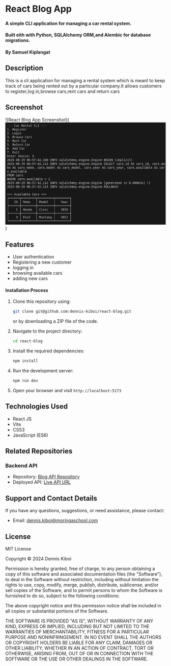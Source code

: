 # React Blog App

#### A simple CLI application for managing a car rental system.
#### Built eith with Python, SQLAlchemy ORM,and Alembic for database migrations.
#### By **Samuel Kiplangat**

## Description

This is a cli application for managing  a rental system which is meant to keep track of cars being rented out by a  particular company.It allows customers to register,log in,browse cars,rent cars and return cars
## Screenshot

![React Blog App Screenshot](![alt text](image.png))

## Features

- User authentication
- Registering a new customer
- logging in 
- browsing available cars
- adding new cars

<!-- ## How to Use



### Requirements

- A computer, tablet, or phone
- Access to the internet
- A modern web browser



### Local Development

If you want to run the project locally, you'll need:

- Node.js installed on your computer
- Basic understanding of React JS
- Code editor (VS Code recommended)
- Terminal/Command Line -->

#### Installation Process

1. Clone this repository using:

   ```bash
   git clone git@github.com:dennis-kiboi/react-blog.git
   ```

   or by downloading a ZIP file of the code.

2. Navigate to the project directory:

   ```bash
   cd react-blog
   ```

3. Install the required dependencies:

   ```bash
   npm install
   ```

4. Run the development server:

   ```bash
   npm run dev
   ```

5. Open your browser and visit `http://localhost:5173`

## Technologies Used

- React JS
- Vite
- CSS3
- JavaScript (ES6)

## Related Repositories

### Backend API

- Repository: [Blog API Repository](https://github.com/dennis-kiboi/blog-app-sdf-ft11-json-server)
- Deployed API: [Live API URL](https://blog-app-sdf-ft11-json-server.onrender.com)

## Support and Contact Details

If you have any questions, suggestions, or need assistance, please contact:

- Email: <dennis.kiboi@moringaschool.com>

## License

MIT License

Copyright &copy; 2024 Dennis Kiboi

Permission is hereby granted, free of charge, to any person obtaining a copy of this software and associated documentation files (the "Software"), to deal in the Software without restriction, including without limitation the rights to use, copy, modify, merge, publish, distribute, sublicense, and/or sell copies of the Software, and to permit persons to whom the Software is furnished to do so, subject to the following conditions:

The above copyright notice and this permission notice shall be included in all copies or substantial portions of the Software.

THE SOFTWARE IS PROVIDED "AS IS", WITHOUT WARRANTY OF ANY KIND, EXPRESS OR IMPLIED, INCLUDING BUT NOT LIMITED TO THE WARRANTIES OF MERCHANTABILITY, FITNESS FOR A PARTICULAR PURPOSE AND NONINFRINGEMENT. IN NO EVENT SHALL THE AUTHORS OR COPYRIGHT HOLDERS BE LIABLE FOR ANY CLAIM, DAMAGES OR OTHER LIABILITY, WHETHER IN AN ACTION OF CONTRACT, TORT OR OTHERWISE, ARISING FROM, OUT OF OR IN CONNECTION WITH THE SOFTWARE OR THE USE OR OTHER DEALINGS IN THE SOFTWARE.
